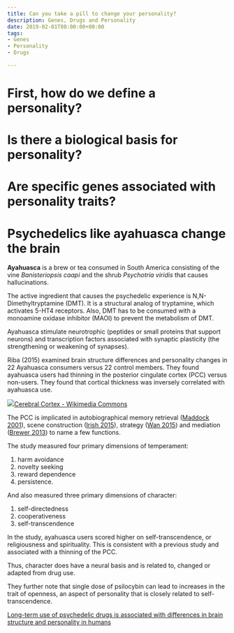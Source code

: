 ```yaml
---
title: Can you take a pill to change your personality?
description: Genes, Drugs and Personality
date: 2019-02-01T08:00:00+00:00
tags:
- Genes
- Personality
- Drugs

---
```

# First, how do we define a personality?

# Is there a biological basis for personality?

# Are specific genes associated with personality traits?

# Psychedelics like ayahuasca change the brain

**Ayahuasca** is a brew or tea consumed in South America consisting of the vine _Banisteriopsis caapi_ and the shrub _Psychotria viridis_ that causes hallucinations.

The active ingredient that causes the psychedelic experience is N,N-Dimethyltryptamine (DMT). It is a structural analog of tryptamine, which activates 5-HT4 receptors. Also, DMT has to be consumed with a monoamine oxidase inhibitor (MAOI) to prevent the metabolism of DMT.

Ayahuasca stimulate neurotrophic (peptides or small proteins that support neurons) and transcription factors associated with synaptic plasticity (the strengthening or weakening of synapses).

Riba (2015) examined brain structure differences and personality changes in  22 Ayahuasca consumers versus 22 control members. They found ayahuasca users had thinning in the posterior cingulate cortex (PCC) versus non-users. They found that cortical thickness was inversely correlated with ayahuasca use.

![](/uploads/medial_surface_of_cerebral_cortex_-_gyri.png)[Cerebral Cortex - Wikimedia Commons](https://www.google.com/imgres?imgurl=https%3A%2F%2Fupload.wikimedia.org%2Fwikipedia%2Fcommons%2Fe%2Fe4%2FMedial_surface_of_cerebral_cortex_-_gyri.png&imgrefurl=https%3A%2F%2Fcommons.wikimedia.org%2Fwiki%2FFile%3AMedial_surface_of_cerebral_cortex_-_gyri.png&tbnid=8FggyF-yKAOmIM&vet=12ahUKEwiMnfae89j2AhXzBDQIHaLWBdIQMygBegQIARBh..i&docid=5aTNIHLjVl0NOM&w=1179&h=747&q=posterior%20cingulate%20cortex&hl=en&client=safari&ved=2ahUKEwiMnfae89j2AhXzBDQIHaLWBdIQMygBegQIARBh)

The PCC is implicated in autobiographical memory retrieval ([Maddock 2001](https://www.sciencedirect.com/science/article/pii/S0306452201001087)), scene construction ([Irish 2015](https://www.sciencedirect.com/science/article/abs/pii/S0010945215002920)), strategy ([Wan 2015](https://www.nature.com/articles/nn.3999)) and mediation ([Brewer 2013](https://nyaspubs.onlinelibrary.wiley.com/doi/abs/10.1111/nyas.12246)) to name a few functions.

The study measured four primary dimensions of temperament:

1. harm avoidance
2. novelty seeking
3. reward dependence
4. persistence.

And also measured three primary dimensions of character:

1. self-directedness
2. cooperativeness
3. self-transcendence

In the study, ayahuasca users scored higher on self-transcendence, or religiousness and spirituality. This is consistent with a previous study and associated with a thinning of the PCC.

Thus, character does have a neural basis and is related to, changed or adapted from drug use.

They further note that single dose of psilocybin can lead to increases in the trait of openness, an aspect of personality that is closely related to self-transcendence.

[Long-term use of psychedelic drugs is associated with differences in brain structure and personality in humans](https://www.sciencedirect.com/science/article/abs/pii/S0924977X15000097)